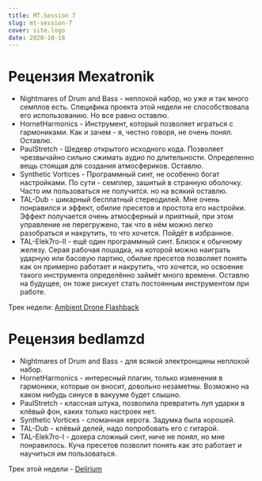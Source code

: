 ```yaml
---
title: MT.Session 7
slug: mt-session-7
cover: site.logo
date: 2020-10-18
---
```


# Рецензия Mexatronik

* Nightmares of Drum and Bass - неплохой набор, но уже и так много семплов есть. Специфика проекта этой недели не способствовала его использованию. Но все равно оставлю.
* HornetHarmonics - Инструмент, который позволяет играться с гармониками. Как и зачем -  я, честно говоря, не очень понял. Оставлю.
* PaulStretch - Шедевр открытого исходного кода. Позволяет чрезвычайно сильно сжимать аудио по длительности. Определенно вещь стоящая для создания атмосфериков. Оставлю.
* Synthetic Vortices - Программный синт, не особенно богат настройками. По сути - семплер, зашитый в странную оболочку. Часто им пользоваться не получится. но на всякий оставлю.
* TAL-Dub - шикарный бесплатный стереодилей. Мне очень понравился и эффект, обилие пресетов и простота его настройки. Эффект получается очень атмосферный и приятный, при этом управление не перегружено, так что в нём можно легко разобраться и накрутить, то что хочется. Пойдёт в избранное.
* TAL-Elek7ro-II - ещё один программный синт. Близок к обычному железу. Серая рабочая лошадка, на которой можно наиграть ударную или басовую партию, обилие пресетов позволяет понять как он примерно работает и накрутить, что хочется, но освоение такого инструмента определённо займёт много времени. Оставлю на будущее, он тоже рискует стать постоянным инструментом при работе.

Трек недели: [Ambient Drone Flashback](https://soundcloud.com/red_monk/ambient-drone-flashback)

# Рецензия bedlamzd

* Nightmares of Drum and Bass - для всякой электронщины неплохой набор.
* HornetHarmonics - интересный плагин, только изменения в гармоники, которые он вносит, довольно незаметны. Возможно на каком нибудь синусе в вакууме будет слышно.
* PaulStretch - классная штука, позволила превратить луп ударки в клёвый фон, каких только настроек нет.
* Synthetic Vortices - сломанная херота. Задумка была хорошей.
* TAL-Dub - клёвый делей, надо попробовать его с гитарой.
* TAL-Elek7ro-I - дохера сложный синт, ниче не понял, но мне понравилось. Куча пресетов позволит понять как это работает и научиться им пользоваться.

Трек этой недели - [Delirium](https://soundcloud.com/bedlamzd/delirium)

